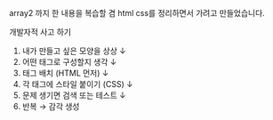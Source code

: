 array2 까지 한 내용을 복습할 겸 html css를 정리하면서 가려고 만들었습니다.

개발자적 사고 하기

1. 내가 만들고 싶은 모양을 상상
↓
2. 어떤 태그로 구성할지 생각
↓
3. 태그 배치 (HTML 먼저)
↓
4. 각 태그에 스타일 붙이기 (CSS)
↓
5. 문제 생기면 검색 또는 테스트
↓
6. 반복 → 감각 생성
